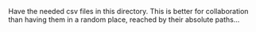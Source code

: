 Have the needed csv files in this directory.
This is better for collaboration than having them in a random place, reached by their absolute paths...